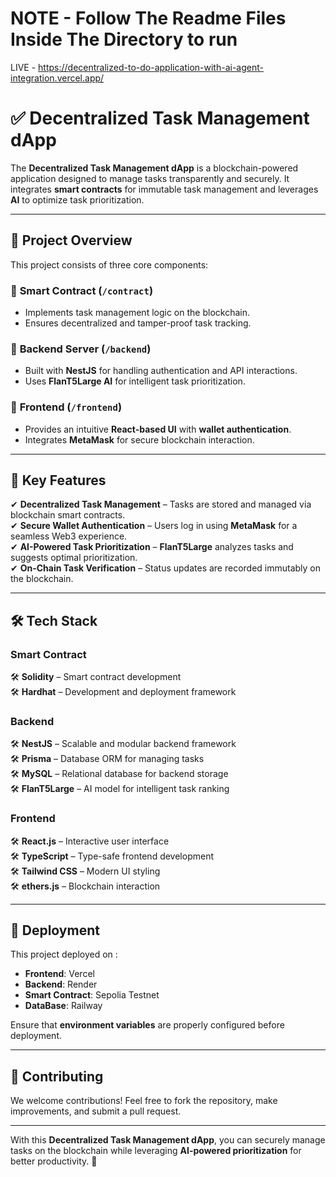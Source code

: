 # NOTE - Follow The Readme Files Inside The Directory to run

LIVE - https://decentralized-to-do-application-with-ai-agent-integration.vercel.app/

# ✅ Decentralized Task Management dApp 

The **Decentralized Task Management dApp** is a blockchain-powered application designed to manage tasks transparently and securely. It integrates **smart contracts** for immutable task management and leverages **AI** to optimize task prioritization.  

---

## 🚀 Project Overview  

This project consists of three core components:  

### 🔹 **Smart Contract (`/contract`)**  
- Implements task management logic on the blockchain.  
- Ensures decentralized and tamper-proof task tracking.  

### 🔹 **Backend Server (`/backend`)**  
- Built with **NestJS** for handling authentication and API interactions.  
- Uses **FlanT5Large AI** for intelligent task prioritization.  

### 🔹 **Frontend (`/frontend`)**  
- Provides an intuitive **React-based UI** with **wallet authentication**.  
- Integrates **MetaMask** for secure blockchain interaction.  

---

## 🎯 Key Features  

✔ **Decentralized Task Management** – Tasks are stored and managed via blockchain smart contracts.  
✔ **Secure Wallet Authentication** – Users log in using **MetaMask** for a seamless Web3 experience.  
✔ **AI-Powered Task Prioritization** – **FlanT5Large** analyzes tasks and suggests optimal prioritization.  
✔ **On-Chain Task Verification** – Status updates are recorded immutably on the blockchain.  

---

## 🛠️ Tech Stack  

### **Smart Contract**  
🛠 **Solidity** – Smart contract development  
🛠 **Hardhat** – Development and deployment framework  

### **Backend**  
🛠 **NestJS** – Scalable and modular backend framework  
🛠 **Prisma** – Database ORM for managing tasks  
🛠 **MySQL** – Relational database for backend storage  
🛠 **FlanT5Large** – AI model for intelligent task ranking  

### **Frontend**  
🛠 **React.js** – Interactive user interface  
🛠 **TypeScript** – Type-safe frontend development  
🛠 **Tailwind CSS** – Modern UI styling  
🛠 **ethers.js** – Blockchain interaction  

---

## 📜 Deployment  

This project deployed on :

- **Frontend**: Vercel 
- **Backend**: Render
- **Smart Contract**: Sepolia Testnet  
- **DataBase**: Railway

Ensure that **environment variables** are properly configured before deployment.  

---

## 🤝 Contributing  

We welcome contributions! Feel free to fork the repository, make improvements, and submit a pull request.  

---

With this **Decentralized Task Management dApp**, you can securely manage tasks on the blockchain while leveraging **AI-powered prioritization** for better productivity. 🚀
